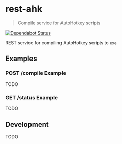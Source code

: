 # rest-ahk
> Compile service for AutoHotkey scripts

[![Dependabot Status](https://api.dependabot.com/badges/status?host=github&repo=zvecr/rest-ahk)](https://dependabot.com)

REST service for compiling AutoHotkey scripts to `exe`

## Examples

### POST /compile Example
TODO

### GET /status Example
TODO

## Development
TODO
